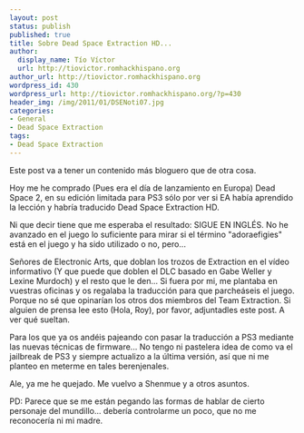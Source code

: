 ```yaml
---
layout: post
status: publish
published: true
title: Sobre Dead Space Extraction HD...
author:
  display_name: Tío Víctor
  url: http://tiovictor.romhackhispano.org
author_url: http://tiovictor.romhackhispano.org
wordpress_id: 430
wordpress_url: http://tiovictor.romhackhispano.org/?p=430
header_img: /img/2011/01/DSENoti07.jpg
categories:
- General
- Dead Space Extraction
tags:
- Dead Space Extraction
---
```

Este post va a tener un contenido más bloguero que de otra cosa.

Hoy me he comprado (Pues era el día de lanzamiento en Europa) Dead Space 2, 
en su edición limitada para PS3 sólo por ver si EA había aprendido la lección y 
habría traducido Dead Space Extraction HD.

Ni que decir tiene que me esperaba el resultado: SIGUE EN INGLÉS. No he avanzado 
en el juego lo suficiente para mirar si el término "adoraefigies" está en el 
juego y ha sido utilizado o no, pero...

Señores de Electronic Arts, que doblan los trozos de Extraction en el vídeo 
informativo (Y que puede que doblen el DLC basado en Gabe Weller y Lexine 
Murdoch) y el resto que le den... Si fuera por mi, me plantaba en vuestras 
oficinas y os regalaba la traducción para que parcheáseis el juego. Porque no sé 
que opinarían los otros dos miembros del Team Extraction. Si alguien de prensa 
lee esto (Hola, Roy), por favor, adjuntadles este post. A ver qué sueltan.

Para los que ya os andéis pajeando con pasar la traducción a PS3 mediante las 
nuevas técnicas de firmware... No tengo ni pastelera idea de como va el jailbreak 
de PS3 y siempre actualizo a la última versión, así que ni me planteo en meterme 
en tales berenjenales.

Ale, ya me he quejado. Me vuelvo a Shenmue y a otros asuntos.

PD: Parece que se me están pegando las formas de hablar de cierto personaje del 
mundillo... debería controlarme un poco, que no me reconocería ni mi madre.
